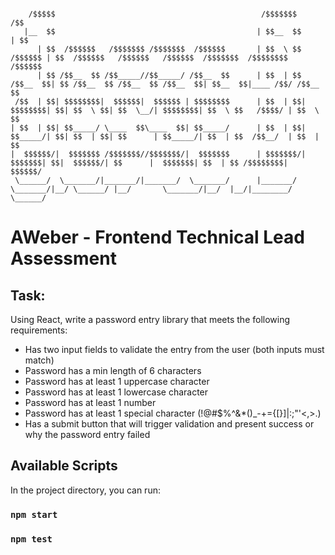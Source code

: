 ```

    /$$$$$                                              /$$$$$$$            /$$
   |__  $$                                             | $$__  $$          | $$
      | $$  /$$$$$$   /$$$$$$$ /$$$$$$$  /$$$$$$       | $$  \ $$  /$$$$$$ | $$  /$$$$$$   /$$$$$$   /$$$$$$  /$$$$$$$  /$$$$$$$$  /$$$$$$
      | $$ /$$__  $$ /$$_____//$$_____/ /$$__  $$      | $$  | $$ /$$__  $$| $$ /$$__  $$ /$$__  $$ /$$__  $$| $$__  $$|____ /$$/ /$$__  $$
 /$$  | $$| $$$$$$$$|  $$$$$$|  $$$$$$ | $$$$$$$$      | $$  | $$| $$$$$$$$| $$| $$  \ $$| $$  \__/| $$$$$$$$| $$  \ $$   /$$$$/ | $$  \ $$
| $$  | $$| $$_____/ \____  $$\____  $$| $$_____/      | $$  | $$| $$_____/| $$| $$  | $$| $$      | $$_____/| $$  | $$  /$$__/  | $$  | $$
|  $$$$$$/|  $$$$$$$ /$$$$$$$//$$$$$$$/|  $$$$$$$      | $$$$$$$/|  $$$$$$$| $$|  $$$$$$/| $$      |  $$$$$$$| $$  | $$ /$$$$$$$$|  $$$$$$/
 \______/  \_______/|_______/|_______/  \_______/      |_______/  \_______/|__/ \______/ |__/       \_______/|__/  |__/|________/ \______/

```

# AWeber - Frontend Technical Lead Assessment

## Task:

Using React, write a password entry library that meets the following requirements:

- Has two input fields to validate the entry from the user (both inputs must match)
- Password has a min length of 6 characters
- Password has at least 1 uppercase character
- Password has at least 1 lowercase character
- Password has at least 1 number
- Password has at least 1 special character (!@#$%^&\*()\_-+={[}]|:;"'<,>.)
- Has a submit button that will trigger validation and present success or why the password entry failed

## Available Scripts

In the project directory, you can run:

### `npm start`

### `npm test`
